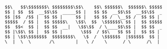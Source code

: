 <pre>

$$\   $$\$$$$$$$\ $$$$$$$$\$$\    $$\ $$$$$$\  $$$$$$\ $$$$$$$$\$$$$$$$$\$$\      $$\ $$$$$$\ $$$$$$$\ $$$$$$$$\ 
$$ | $$  $$  __$$\$$  _____$$ |   $$ $$  __$$\$$  __$$\$$  _____\__$$  __$$ | $\  $$ $$  __$$\$$  __$$\$$  _____|
$$ |$$  /$$ |  $$ $$ |     $$ |   $$ $$ /  \__$$ /  $$ $$ |        $$ |  $$ |$$$\ $$ $$ /  $$ $$ |  $$ $$ |      
$$$$$  / $$ |  $$ $$$$$\   \$$\  $$  \$$$$$$\ $$ |  $$ $$$$$\      $$ |  $$ $$ $$\$$ $$$$$$$$ $$$$$$$  $$$$$\    
$$  $$<  $$ |  $$ $$  __|   \$$\$$  / \____$$\$$ |  $$ $$  __|     $$ |  $$$$  _$$$$ $$  __$$ $$  __$$<$$  __|   
$$ |\$$\ $$ |  $$ $$ |       \$$$  / $$\   $$ $$ |  $$ $$ |        $$ |  $$$  / \$$$ $$ |  $$ $$ |  $$ $$ |      
$$ | \$$\$$$$$$$  $$$$$$$$\   \$  /  \$$$$$$  |$$$$$$  $$ |        $$ |  $$  /   \$$ $$ |  $$ $$ |  $$ $$$$$$$$\ 
\__|  \__\_______/\________|   \_/    \______/ \______/\__|        \__|  \__/     \__\__|  \__\__|  \__\________|
</pre>